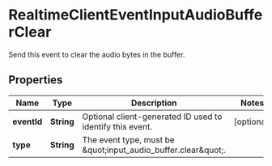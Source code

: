 

# RealtimeClientEventInputAudioBufferClear

Send this event to clear the audio bytes in the buffer.

## Properties

| Name | Type | Description | Notes |
|------------ | ------------- | ------------- | -------------|
|**eventId** | **String** | Optional client-generated ID used to identify this event. |  [optional] |
|**type** | **String** | The event type, must be \&quot;input_audio_buffer.clear\&quot;. |  |



